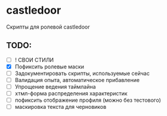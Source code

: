 # castledoor
Скрипты для ролевой castledoor

## TODO:
- [ ] ! СВОИ СТИЛИ
- [x] Пофиксить ролевые маски
- [ ] Задокументировать скрипты, используемые сейчас
- [ ] Валидация опыта, автоматическое прибавление
- [ ] Упрощение ведения таймлайна
- [ ] хтмл-форма распределения характеристик
- [ ] пофиксить отображение профиля (можно без тестового)
- [ ] маскировка текста для черновиков
